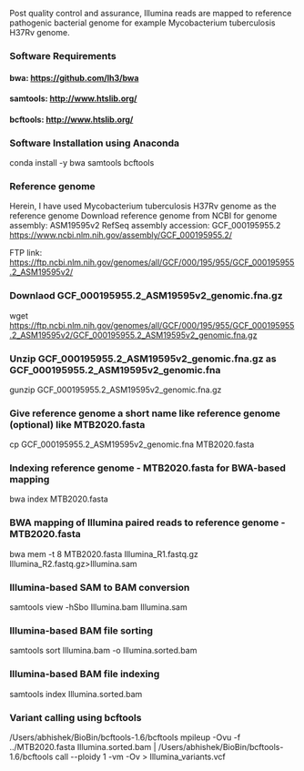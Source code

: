 
Post quality control and assurance, Illumina reads are mapped to reference pathogenic bacterial genome for example
Mycobacterium tuberculosis H37Rv genome.

### Software Requirements
#### bwa: https://github.com/lh3/bwa
#### samtools: http://www.htslib.org/
#### bcftools: http://www.htslib.org/

### Software Installation using Anaconda
conda install -y bwa samtools bcftools

### Reference genome
Herein, I have used Mycobacterium tuberculosis H37Rv genome as the reference genome
Download reference genome from NCBI for genome assembly: ASM19595v2
RefSeq assembly accession: GCF_000195955.2
https://www.ncbi.nlm.nih.gov/assembly/GCF_000195955.2/

FTP link: https://ftp.ncbi.nlm.nih.gov/genomes/all/GCF/000/195/955/GCF_000195955.2_ASM19595v2/

### Downlaod GCF_000195955.2_ASM19595v2_genomic.fna.gz  

wget https://ftp.ncbi.nlm.nih.gov/genomes/all/GCF/000/195/955/GCF_000195955.2_ASM19595v2/GCF_000195955.2_ASM19595v2_genomic.fna.gz

### Unzip GCF_000195955.2_ASM19595v2_genomic.fna.gz as GCF_000195955.2_ASM19595v2_genomic.fna

gunzip GCF_000195955.2_ASM19595v2_genomic.fna.gz  

### Give reference genome a short name like reference genome (optional) like MTB2020.fasta

cp GCF_000195955.2_ASM19595v2_genomic.fna MTB2020.fasta

### Indexing reference genome - MTB2020.fasta for BWA-based mapping

bwa index MTB2020.fasta

### BWA mapping of Illumina paired reads to reference genome - MTB2020.fasta

bwa mem -t 8 MTB2020.fasta Illumina_R1.fastq.gz Illumina_R2.fastq.gz>Illumina.sam

### Illumina-based SAM to BAM conversion

samtools view -hSbo Illumina.bam Illumina.sam

### Illumina-based BAM file sorting

samtools sort Illumina.bam -o Illumina.sorted.bam

### Illumina-based BAM file indexing

samtools index Illumina.sorted.bam

### Variant calling using bcftools

/Users/abhishek/BioBin/bcftools-1.6/bcftools mpileup -Ovu -f ../MTB2020.fasta Illumina.sorted.bam | /Users/abhishek/BioBin/bcftools-1.6/bcftools call --ploidy 1 -vm -Ov > Illumina_variants.vcf
